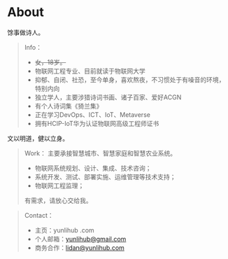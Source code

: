 # About

馀事做诗人。

> Info：  
> - ~~女，18岁。~~
> - 物联网工程专业、目前就读于物联网大学
> - 抑郁、自闭、社恐，至今单身，喜欢熬夜，不习惯处于有噪音的环境，特别内向
> - 独立学人，主要涉猎诗词书画、诸子百家、爱好ACGN
> - 有个人诗词集《猗兰集》
> - 正在学习DevOps、ICT、IoT、Metaverse
> - 拥有HCIP-IoT华为认证物联网高级工程师证书

文以明道，健以立身。  

> Work：
> 主要承接智慧城市、智慧家庭和智慧农业系统。
> - 物联网系统规划、设计、集成、技术咨询；
> - 系统开发、测试、部署实施、运维管理等技术支持；
> - 物联网工程监理；
> 
> 有需求，请放心交给我。

> Contact：  
> - 主页：yunlihub .com
> - 个人邮箱：yunlihub@gmail.com
> - 商务合作：lidan@yunlihub.com